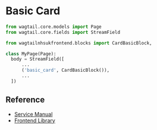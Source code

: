 
# Basic Card 

```py
from wagtail.core.models import Page
from wagtail.core.fields import StreamField

from wagtailnhsukfrontend.blocks import CardBasicBlock,

class MyPage(Page):
  body = StreamField([
      ...
      ('basic_card', CardBasicBlock()),
      ...
  ])
```

## Reference

* [Service Manual](https://service-manual.nhs.uk/design-system/components/card#basic-card)
* [Frontend Library](https://github.com/nhsuk/nhsuk-frontend/tree/master/packages/components/card#basic-card)